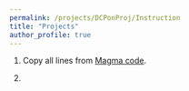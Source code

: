 ```yaml
---
permalink: /projects/DCPonProj/Instruction
title: "Projects"
author_profile: true
---
```


1. Copy all lines from <a href="http://kaiqi-yang1994.github.io/files/DCPonProj/DCPonProj.txt">Magma code</a>.

2.

